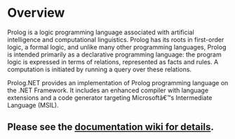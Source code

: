 # Overview

Prolog is a logic programming language associated with artificial intelligence and computational linguistics. Prolog has its roots in first-order logic, a formal logic, and unlike many other programming languages, Prolog is intended primarily as a declarative programming language: the program logic is expressed in terms of relations, represented as facts and rules. A computation is initiated by running a query over these relations.

Prolog.NET provides an implementation of Prolog programming language on the .NET Framework. It includes an enhanced compiler with language extensions and a code generator targeting Microsoftâ€™s Intermediate Language (MSIL).

## Please see the [documentation wiki for details]([https://www.swi-prolog.org/pldoc/man?predicate=html//1](https://github.com/ahodroj/prologdotnet/wiki)).
 
